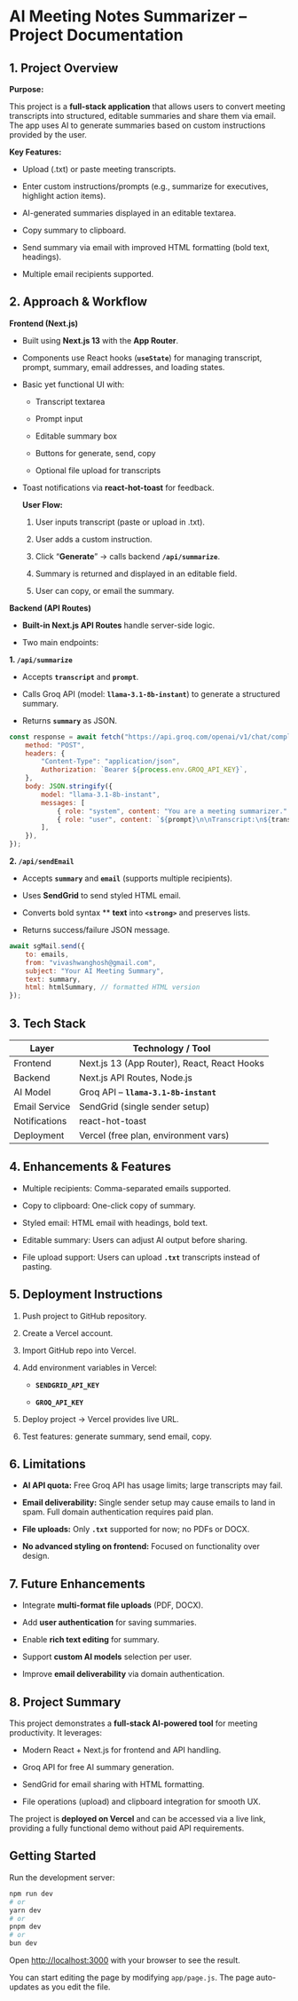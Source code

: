 # AI Meeting Notes Summarizer – Project Documentation

## 1. Project Overview
__Purpose:__

This project is a __full-stack application__ that allows users to convert meeting transcripts into structured, editable summaries and share them via email. The app uses AI to generate summaries based on custom instructions provided by the user.

__Key Features:__

- Upload (.txt) or paste meeting transcripts.

- Enter custom instructions/prompts (e.g., summarize for executives, highlight action items).

- AI-generated summaries displayed in an editable textarea.

- Copy summary to clipboard.

- Send summary via email with improved HTML formatting (bold text, headings).

- Multiple email recipients supported.

## 2. Approach & Workflow
__Frontend (Next.js)__

- Built using __Next.js 13__ with the __App Router__.

- Components use React hooks (__```useState```__) for managing transcript, prompt, summary, email addresses, and loading states.

- Basic yet functional UI with:

    - Transcript textarea

    - Prompt input

    - Editable summary box

    - Buttons for generate, send, copy

    - Optional file upload for transcripts

- Toast notifications via __react-hot-toast__ for feedback.

  **User Flow:**
  
  1. User inputs transcript (paste or upload in .txt).
  
  2. User adds a custom instruction.
  
  3. Click “__Generate__” → calls backend __```/api/summarize```__.
  
  4. Summary is returned and displayed in an editable field.
  
  5. User can copy, or email the summary.

__Backend (API Routes)__

- __Built-in Next.js API Routes__ handle server-side logic.

- Two main endpoints:

**1. ```/api/summarize```**

 - Accepts __```transcript```__ and __```prompt```__.

 - Calls Groq API (model: __```llama-3.1-8b-instant```__) to generate a structured summary.

 - Returns __```summary```__ as JSON.

```javascript
const response = await fetch("https://api.groq.com/openai/v1/chat/completions", {
    method: "POST",
    headers: {
        "Content-Type": "application/json",
        Authorization: `Bearer ${process.env.GROQ_API_KEY}`,
    },
    body: JSON.stringify({
        model: "llama-3.1-8b-instant",
        messages: [
            { role: "system", content: "You are a meeting summarizer." },
            { role: "user", content: `${prompt}\n\nTranscript:\n${transcript}` },
        ],
    }),
});
```


**2. ```/api/sendEmail```**

 - Accepts __```summary```__ and __```email```__ (supports multiple recipients).

 - Uses __SendGrid__ to send styled HTML email.

 - Converts bold syntax ** **text** into __```<strong>```__ and preserves lists.

 - Returns success/failure JSON message.

```javascript
await sgMail.send({
    to: emails,
    from: "vivashwanghosh@gmail.com",
    subject: "Your AI Meeting Summary",
    text: summary,
    html: htmlSummary, // formatted HTML version
});
```

## 3. Tech Stack

| Layer             | Technology / Tool                      |
|------------------|---------------------------------------|
| Frontend          | Next.js 13 (App Router), React, React Hooks |
| Backend           | Next.js API Routes, Node.js            |
| AI Model          | Groq API – __```llama-3.1-8b-instant```__       |
| Email Service     | SendGrid (single sender setup)         |
| Notifications     | react-hot-toast                         |
| Deployment        | Vercel (free plan, environment vars)   |


## 4. Enhancements & Features

 - Multiple recipients: Comma-separated emails supported.

 - Copy to clipboard: One-click copy of summary.

 - Styled email: HTML email with headings, bold text.

 - Editable summary: Users can adjust AI output before sharing.

 - File upload support: Users can upload __```.txt```__ transcripts instead of pasting.

## 5. Deployment Instructions

 1. Push project to GitHub repository.

 2. Create a Vercel account.

 3. Import GitHub repo into Vercel.

 4. Add environment variables in Vercel:

     - __```SENDGRID_API_KEY```__

     - __```GROQ_API_KEY```__

 5. Deploy project → Vercel provides live URL.

 6. Test features: generate summary, send email, copy.

## 6. Limitations

 - __AI API quota:__ Free Groq API has usage limits; large transcripts may fail.

 - __Email deliverability:__ Single sender setup may cause emails to land in spam. Full domain authentication requires paid plan.

 - __File uploads:__ Only __```.txt```__ supported for now; no PDFs or DOCX.

 - __No advanced styling on frontend:__ Focused on functionality over design.

## 7. Future Enhancements

 - Integrate __multi-format file uploads__ (PDF, DOCX).

 - Add __user authentication__ for saving summaries.

 - Enable __rich text editing__ for summary.

 - Support __custom AI models__ selection per user.

 - Improve __email deliverability__ via domain authentication.

## 8. Project Summary

This project demonstrates a __full-stack AI-powered tool__ for meeting productivity. It leverages:

 - Modern React + Next.js for frontend and API handling.

 - Groq API for free AI summary generation.

 - SendGrid for email sharing with HTML formatting.

 - File operations (upload) and clipboard integration for smooth UX.

The project is __deployed on Vercel__ and can be accessed via a live link, providing a fully functional demo without paid API requirements.

## Getting Started

Run the development server:

```bash
npm run dev
# or
yarn dev
# or
pnpm dev
# or
bun dev
```

Open [http://localhost:3000](http://localhost:3000) with your browser to see the result.

You can start editing the page by modifying `app/page.js`. The page auto-updates as you edit the file.

